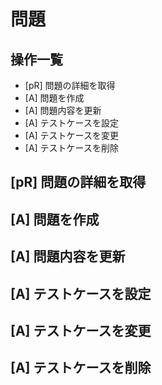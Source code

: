 # 問題

## 操作一覧

- [pR] 問題の詳細を取得
- [A] 問題を作成
- [A] 問題内容を更新
- [A] テストケースを設定
- [A] テストケースを変更
- [A] テストケースを削除

## [pR] 問題の詳細を取得

## [A] 問題を作成

## [A] 問題内容を更新

## [A] テストケースを設定

## [A] テストケースを変更

## [A] テストケースを削除
